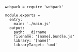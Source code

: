    webpack = require 'webpack'

    module.exports =
      entry:
        main: './main.js'
      output:
        path: __dirname
        filename: '[name].bundle.js'
        library: '[name]'
        libraryTarget: 'umd'
